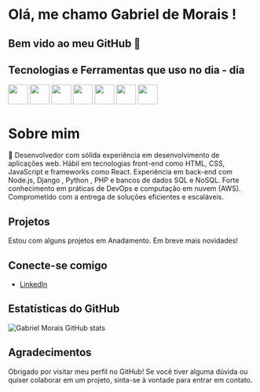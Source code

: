 # Olá, me chamo Gabriel de Morais ! 

## Bem vido ao meu GitHub 👋

## Tecnologias e Ferramentas que uso no dia - dia 
<img loading="lazy" src="https://cdn.jsdelivr.net/gh/devicons/devicon@latest/icons/javascript/javascript-original.svg" width="40" height="40" /> <img loading="lazy" src="https://cdn.jsdelivr.net/gh/devicons/devicon@latest/icons/python/python-plain.svg" width="40" height="40" /> <img loading="lazy" src="https://cdn.jsdelivr.net/gh/devicons/devicon@latest/icons/java/java-original-wordmark.svg" width="40" height="40" /> <img loading="lazy" src="https://cdn.jsdelivr.net/gh/devicons/devicon@latest/icons/nodejs/nodejs-original-wordmark.svg" width="40" height="40" /> <img loading="lazy" src="https://cdn.jsdelivr.net/gh/devicons/devicon@latest/icons/mongodb/mongodb-original-wordmark.svg" width="40" height="40" /> <img loading="lazy" src="https://cdn.jsdelivr.net/gh/devicons/devicon@latest/icons/azuresqldatabase/azuresqldatabase-original.svg" width="40" height="40" /> <img loading="lazy" src="https://cdn.jsdelivr.net/gh/devicons/devicon@latest/icons/r/r-plain.svg" width="40" height="40" /> 
   
# Sobre mim

👋 Desenvolvedor com sólida experiência em desenvolvimento de aplicações web. Hábil em tecnologias front-end como HTML, CSS, JavaScript e frameworks como React. Experiência em back-end com Node.js, Django , Python , PHP e bancos de dados SQL e NoSQL. Forte conhecimento em práticas de DevOps e computação em nuvem (AWS). Comprometido com a entrega de soluções eficientes e escaláveis.

## Projetos

Estou com alguns projetos em Anadamento. Em breve mais novidades! 

## Conecte-se comigo

- [LinkedIn](https://www.linkedin.com/in/gabriel-morais-3078338a/)

## Estatísticas do GitHub

![Gabriel Morais GitHub stats](https://github-readme-stats.vercel.app/api?username=GabrielMorais77&show_icons=true&theme=radical)

## Agradecimentos

Obrigado por visitar meu perfil no GitHub! Se você tiver alguma dúvida ou quiser colaborar em um projeto, sinta-se à vontade para entrar em contato.

          
          
          

          
